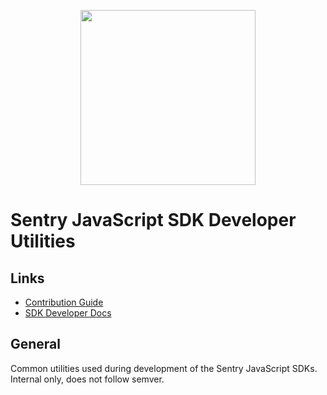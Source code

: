 <p align="center">
  <a href="https://sentry.io" target="_blank" align="center">
    <img src="https://sentry-brand.storage.googleapis.com/sentry-logo-black.png" width="280">
  </a>
  <br />
</p>

# Sentry JavaScript SDK Developer Utilities

## Links

- [Contribution Guide](https://github.com/getsentry/sentry-javascript/blob/master/CONTRIBUTING.md)
- [SDK Developer Docs](https://develop.sentry.dev/sdk/)

## General

Common utilities used during development of the Sentry JavaScript SDKs. Internal only, does not follow semver.

